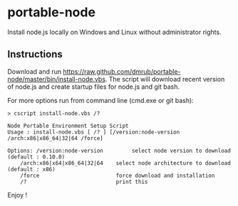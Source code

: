 portable-node
=============

Install node.js locally on Windows and Linux without administrator rights.

Instructions
------------

Download and run https://raw.github.com/dmrub/portable-node/master/bin/install-node.vbs.
The script will download recent version of node.js and create startup files for node.js and git bash.

For more options run from command line (cmd.exe or git bash):

    > cscript install-node.vbs /?

    Node Portable Environment Setup Script
    Usage : install-node.vbs [ /? ] [/version:node-version /arch:x86|x86_64|32|64 /force]

    Options: /version:node-version         select node version to download (default : 0.10.0)
        /arch:x86|x64|x86_64|32|64    select node architecture to download (default : x86)
        /force                        force download and installation
        /?                            print this

Enjoy !


